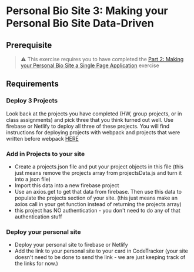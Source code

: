 # Personal Bio Site 3: Making your Personal Bio Site Data-Driven

## Prerequisite

> :warning: This exercise requires you to have completed the [Part 2: Making your Personal Bio Site a Single Page Application](./personal-bio-site-02.md) exercise

## Requirements

### Deploy 3 Projects
Look back at the projects you have completed (HW, group projects, or in class assignments) and pick three that you think turned out well.  Use firebase or Netlify to deploy all three of these projects.  You will find instructions for deploying projects with webpack and projects that were written before webpack [HERE](https://github.com/nss-nightclass-projects/Night-Class-Resources/blob/master/book-3-data-driven-applications/chapters/firebase-deploy.md)

### Add in Projects to your site
- Create a projects.json file and put your project objects in this file (this just means remove the projects array from projectsData.js and turn it into a json file)
- Import this data into a new firebase project
- Use an axios.get to get that data from firebase.  Then use this data to populate the projects section of your site. (this just means make an axios call in your get function instead of returning the projects array)
- this project has NO authentication - you don't need to do any of that authentication stuff

### Deploy your personal site
- Deploy your personal site to firebase or Netlify
- Add the link to your personal site to your card in CodeTracker (your site doesn't need to be done to send the link - we are just keeping track of the links for now.)
